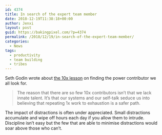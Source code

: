 ```yaml
---
id: 4374
title: In search of the expert team member
date: 2018-12-19T11:38:18+00:00
author: Jenxi
layout: post
guid: https://bakingpixel.com/?p=4374
permalink: /2018/12/19/in-search-of-the-expert-team-member/
categories:
  - News
tags:
  - productivity
  - team building
  - tribes
---
```

Seth Godin wrote about [the 10x lesson](https://seths.blog/2018/12/the-10x-lesson/) on finding the power contributor we all look for.

> The reason that there are so few 10x contributors isn’t that we lack innate talent. It’s that our systems and our self-talk seduce us into believing that repeating 1x work to exhaustion is a safer path. 

The impact of distractions is often under appreciated. Small distractions accumulate and wipe off hours each day if you allow them to intrude. Discipline isn&#8217;t easy but the few that are able to minimise distractions would soar above those who can&#8217;t.